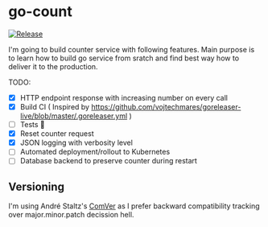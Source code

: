 # go-count

[![Release](https://github.com/elmariofredo/go-count/actions/workflows/release.yml/badge.svg)](https://github.com/elmariofredo/go-count/actions/workflows/release.yml)

I'm going to build counter service with following features. Main purpose is to learn how to build go service from sratch and find best way how to deliver it to the production.

TODO:

- [X] HTTP endpoint response with increasing number on every call
- [X] Build CI ( Inspired by https://github.com/vojtechmares/goreleaser-live/blob/master/.goreleaser.yml )
- [ ] Tests 👻
- [X] Reset counter request
- [X] JSON logging with verbosity level
- [ ] Automated deployment/rollout to Kubernetes
- [ ] Database backend to preserve counter during restart

## Versioning

I'm using André Staltz's [ComVer](https://staltz.com/i-wont-use-semver-patch-versions-anymore.html) as I prefer backward compatibility tracking over major.minor.patch decission hell.

